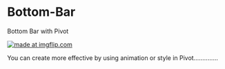 # Bottom-Bar
Bottom Bar with Pivot

<a href="https://imgflip.com/gif/1y9vcw"><img src="https://i.imgflip.com/1y9vcw.gif" title="made at imgflip.com"/></a>


You can create more effective by using animation or style in Pivot..............
